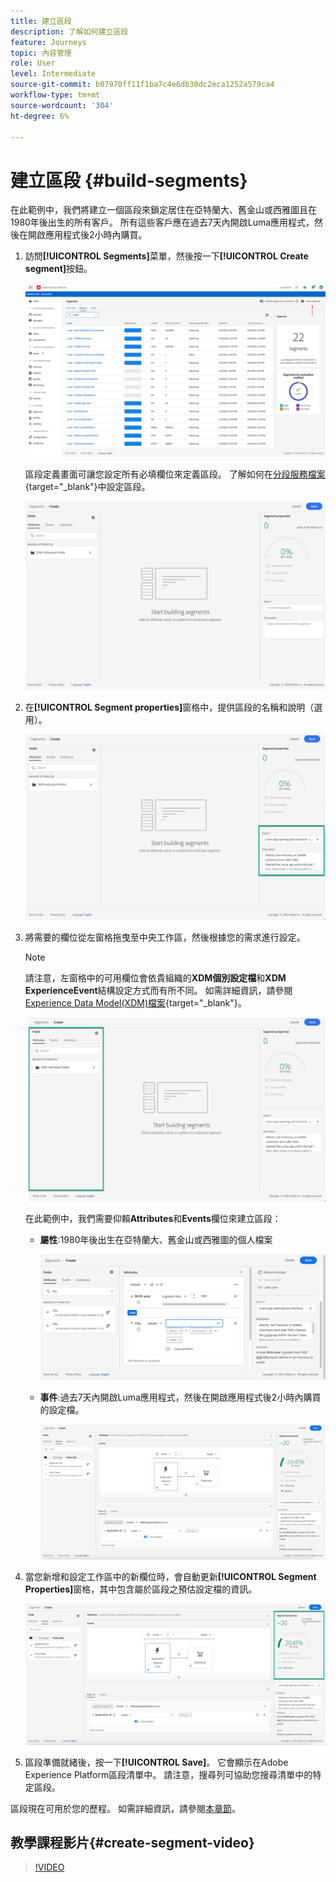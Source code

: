```yaml
---
title: 建立區段
description: 了解如何建立區段
feature: Journeys
topic: 內容管理
role: User
level: Intermediate
source-git-commit: b07970ff11f1ba7c4e6db30dc2eca1252a579ca4
workflow-type: tm+mt
source-wordcount: '304'
ht-degree: 6%

---
```


# 建立區段 {#build-segments}

在此範例中，我們將建立一個區段來鎖定居住在亞特蘭大、舊金山或西雅圖且在1980年後出生的所有客戶。 所有這些客戶應在過去7天內開啟Luma應用程式，然後在開啟應用程式後2小時內購買。

1. 訪問&#x200B;**[!UICONTROL Segments]**&#x200B;菜單，然後按一下&#x200B;**[!UICONTROL Create segment]**&#x200B;按鈕。

   ![](../assets/create-segment.png)

   區段定義畫面可讓您設定所有必填欄位來定義區段。 了解如何在[分段服務檔案](https://experienceleague.adobe.com/docs/experience-platform/segmentation/ui/overview.html){target=&quot;_blank&quot;}中設定區段。

   ![](../assets/segment-builder.png)

1. 在&#x200B;**[!UICONTROL Segment properties]**&#x200B;窗格中，提供區段的名稱和說明（選用）。

   ![](../assets/segment-properties.png)

1. 將需要的欄位從左窗格拖曳至中央工作區，然後根據您的需求進行設定。

   >[!NOTE]
   >
   >請注意，左窗格中的可用欄位會依貴組織的&#x200B;**XDM個別設定檔**&#x200B;和&#x200B;**XDM ExperienceEvent**&#x200B;結構設定方式而有所不同。  如需詳細資訊，請參閱[Experience Data Model(XDM)檔案](https://experienceleague.adobe.com/docs/experience-platform/xdm/home.html?lang=zh-Hant){target=&quot;_blank&quot;}。

   ![](../assets/drag-fields.png)

   在此範例中，我們需要仰賴&#x200B;**Attributes**&#x200B;和&#x200B;**Events**&#x200B;欄位來建立區段：

   * **屬性**:1980年後出生在亞特蘭大、舊金山或西雅圖的個人檔案

      ![](../assets/add-attributes.png)

   * **事件**:過去7天內開啟Luma應用程式，然後在開啟應用程式後2小時內購買的設定檔。

      ![](../assets/add-events.png)

1. 當您新增和設定工作區中的新欄位時，會自動更新&#x200B;**[!UICONTROL Segment Properties]**&#x200B;窗格，其中包含屬於區段之預估設定檔的資訊。

   ![](../assets/segment-estimate.png)

1. 區段準備就緒後，按一下&#x200B;**[!UICONTROL Save]**。 它會顯示在Adobe Experience Platform區段清單中。 請注意，搜尋列可協助您搜尋清單中的特定區段。

區段現在可用於您的歷程。 如需詳細資訊，請參閱[本章節](../segment/about-segments.md)。

## 教學課程影片{#create-segment-video}

>[!VIDEO](https://video.tv.adobe.com/v/334281?quality=12)
